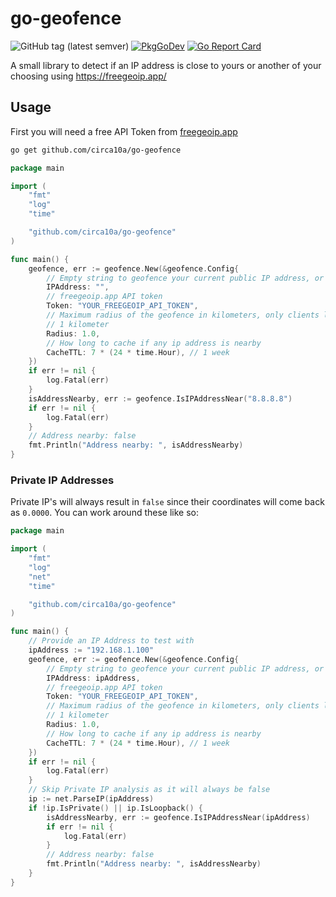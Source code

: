# go-geofence

![GitHub tag (latest semver)](https://img.shields.io/github/v/tag/circa10a/go-geofence?style=plastic)
[![PkgGoDev](https://pkg.go.dev/badge/github.com/circa10a/go-geofence)](https://pkg.go.dev/github.com/circa10a/go-geofence?tab=overview)
[![Go Report Card](https://goreportcard.com/badge/github.com/circa10a/go-geofence)](https://goreportcard.com/report/github.com/circa10a/go-geofence)

A small library to detect if an IP address is close to yours or another of your choosing using https://freegeoip.app/

## Usage

First you will need a free API Token from [freegeoip.app](https://freegeoip.app/)

```bash
go get github.com/circa10a/go-geofence
```

```go
package main

import (
	"fmt"
	"log"
	"time"

	"github.com/circa10a/go-geofence"
)

func main() {
	geofence, err := geofence.New(&geofence.Config{
		// Empty string to geofence your current public IP address, or you can monitor a remote address by supplying it as the first parameter
		IPAddress: "",
		// freegeoip.app API token
		Token: "YOUR_FREEGEOIP_API_TOKEN",
		// Maximum radius of the geofence in kilometers, only clients less than or equal to this distance will return true with isAddressNearby
		// 1 kilometer
		Radius: 1.0,
		// How long to cache if any ip address is nearby
		CacheTTL: 7 * (24 * time.Hour), // 1 week
	})
	if err != nil {
		log.Fatal(err)
	}
	isAddressNearby, err := geofence.IsIPAddressNear("8.8.8.8")
	if err != nil {
		log.Fatal(err)
	}
	// Address nearby: false
	fmt.Println("Address nearby: ", isAddressNearby)
}
```

### Private IP Addresses

Private IP's will always result in `false` since their coordinates will come back as `0.0000`. You can work around these like so:

```go
package main

import (
	"fmt"
	"log"
	"net"
	"time"

	"github.com/circa10a/go-geofence"
)

func main() {
	// Provide an IP Address to test with
	ipAddress := "192.168.1.100"
	geofence, err := geofence.New(&geofence.Config{
		// Empty string to geofence your current public IP address, or you can monitor a remote address by supplying it as the first parameter
		IPAddress: ipAddress,
		// freegeoip.app API token
		Token: "YOUR_FREEGEOIP_API_TOKEN",
		// Maximum radius of the geofence in kilometers, only clients less than or equal to this distance will return true with isAddressNearby
		// 1 kilometer
		Radius: 1.0,
		// How long to cache if any ip address is nearby
		CacheTTL: 7 * (24 * time.Hour), // 1 week
	})
	if err != nil {
		log.Fatal(err)
	}
	// Skip Private IP analysis as it will always be false
	ip := net.ParseIP(ipAddress)
	if !ip.IsPrivate() || ip.IsLoopback() {
		isAddressNearby, err := geofence.IsIPAddressNear(ipAddress)
		if err != nil {
			log.Fatal(err)
		}
		// Address nearby: false
		fmt.Println("Address nearby: ", isAddressNearby)
	}
}
```

